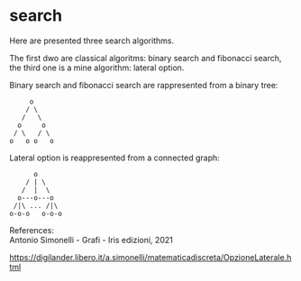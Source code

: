 # search
Here are presented three search algorithms.

The first dwo are classical algoritms: binary search and fibonacci search,
the third one is a mine algorithm: lateral option.

Binary search and fibonacci search are rappresented from a binary tree:
               
         o
        / \
       /   \
      o     o
     / \   / \
    o   o o   o
Lateral option is reappresented from a connected graph:

          o
        / | \
       /  |  \
      o---o---o
     /|\ ... /|\
    o-o-o   o-o-o
			 			 
References:  
Antonio Simonelli - Grafi - Iris edizioni, 2021

https://digilander.libero.it/a.simonelli/matematicadiscreta/OpzioneLaterale.html
